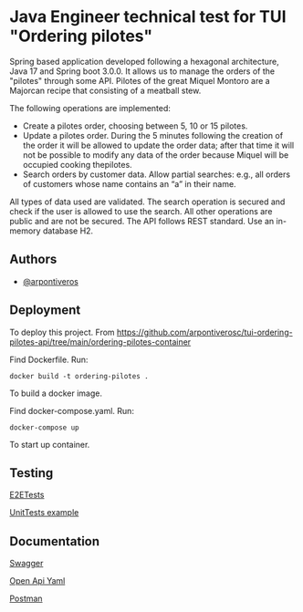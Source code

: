 
# Java Engineer technical test for TUI "Ordering pilotes"

Spring based application developed following a hexagonal architecture, Java 17 and Spring boot 3.0.0. It allows us to manage the orders of the "pilotes" through some API. Pilotes of the great Miquel Montoro are a Majorcan recipe that consisting of a meatball stew.

The following operations are implemented:
- Create a pilotes order, choosing between 5, 10 or 15 pilotes.
- Update a pilotes order. During the 5 minutes following the creation of the order it will be allowed to update the order data; after that time it will not be possible to modify any data of the order because Miquel will be occupied cooking thepilotes.
- Search orders by customer data. Allow partial searches: e.g., all orders of customers whose name contains an “a” in their name.

All types of data used are validated. 
The search operation is secured and check if the user is allowed to use the search. All other operations are public and are not be secured.
The API follows REST standard.
Use an in-memory database H2.



## Authors

- [@arpontiveros](https://github.com/arpontiverosc)


## Deployment

To deploy this project. From https://github.com/arpontiverosc/tui-ordering-pilotes-api/tree/main/ordering-pilotes-container

Find Dockerfile. Run:

    docker build -t ordering-pilotes .

To build a docker image.

Find docker-compose.yaml. Run:

    docker-compose up

To start up container.

## Testing

[E2ETests](https://github.com/arpontiverosc/tui-ordering-pilotes-api/tree/main/ordering-pilotes-container/src/test/java/com/tui/ordering/pilotes)

[UnitTests example](https://github.com/arpontiverosc/tui-ordering-pilotes-api/tree/main/ordering-pilotes-use-case/src/test/java/com/tui/ordering/pilotes)

## Documentation

[Swagger](http://localhost:8080/swagger-ui/index.html)

[Open Api Yaml](https://github.com/arpontiverosc/tui-ordering-pilotes-api/blob/main/postman/openapi.yaml)

[Postman](https://github.com/arpontiverosc/tui-ordering-pilotes-api/tree/main/postman)



